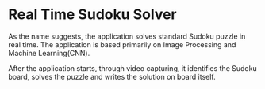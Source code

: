 ﻿# Real Time Sudoku Solver

As the name suggests, the application solves standard Sudoku puzzle in real time. The application is based primarily on Image Processing and Machine Learning(CNN).

After the application starts, through video capturing, it identifies the Sudoku board, solves the puzzle and writes the solution on board itself.

